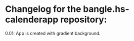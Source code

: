# Changelog for the bangle.hs-calenderapp repository:
0.01: App is created with gradient background.
